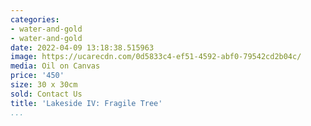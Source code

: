 ```yaml
---
categories:
- water-and-gold
- water-and-gold
date: 2022-04-09 13:18:38.515963
image: https://ucarecdn.com/0d5833c4-ef51-4592-abf0-79542cd2b04c/
media: Oil on Canvas
price: '450'
size: 30 x 30cm
sold: Contact Us
title: 'Lakeside IV: Fragile Tree'
...
```

